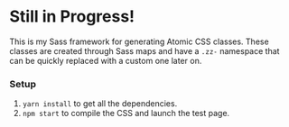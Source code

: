 
# Still in Progress!

This is my Sass framework for generating Atomic CSS classes. These classes are created through Sass maps and have a `.zz-` namespace that can be quickly replaced with a custom one later on.

### Setup

1. `yarn install` to get all the dependencies.
2. `npm start` to compile the CSS and launch the test page.